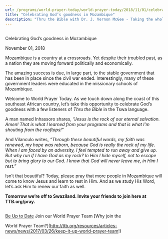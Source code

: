 ```yaml
---
url: /programs/world-prayer-today/world-prayer-today/2018/11/01/celebrating-god-s-goodness-in-mozambique
title: "Celebrating God’s goodness in Mozambique"
description: "Thru the Bible with Dr. J. Vernon McGee - Taking the whole Word to the whole world"
---
```







## 
 Celebrating God’s goodness in Mozambique


November 01, 2018




Mozambique is a country at a crossroads. Yet despite their troubled past, as a nation they are moving forward politically and economically. 


The amazing success is due, in large part, to the stable government that has been in place since the civil war ended. Interestingly, many of these government leaders were educated in the missionary schools of Mozambique. 


Welcome to World Prayer Today. As we touch down along the coast of this southeast African country, let’s take this opportunity to celebrate God’s goodness with a few listeners of *Thru the Bible* in the Tswa language. 


A man named Inhassoro shares, *“Jesus is the rock of our eternal salvation. Amen! That is what I learned from your programs and that is what I’m shouting from the rooftops!”*


And Vilanculo writes, *“Through these beautiful words, my faith was renewed, my hope was reborn, because God is really the rock of my life. When I am faced by an adversity, I feel tempted to run away and give up. But why run if I have God as my rock? In Him I hide myself, not to escape but to bring glory to our God. I know that God will never leave me, in Him I rest.”*


Isn’t that beautiful? Today, please pray that more people in Mozambique will come to know Jesus and learn to rest in Him. And as we study His Word, let’s ask Him to renew our faith as well.


**Tomorrow we’re off to Swaziland. Invite your friends to join here at TTB.org/pray.**







## 




[Be Up to Date](http://feeds.feedburner.com/WorldPrayerToday "World Prayer Today RSS Feed")
Join our World Prayer Team
[Why join the  

World Prayer Team?](http://ttb.org/resources/articles-news/news/2017/03/26/keep-it-up-world-prayer-team!)




